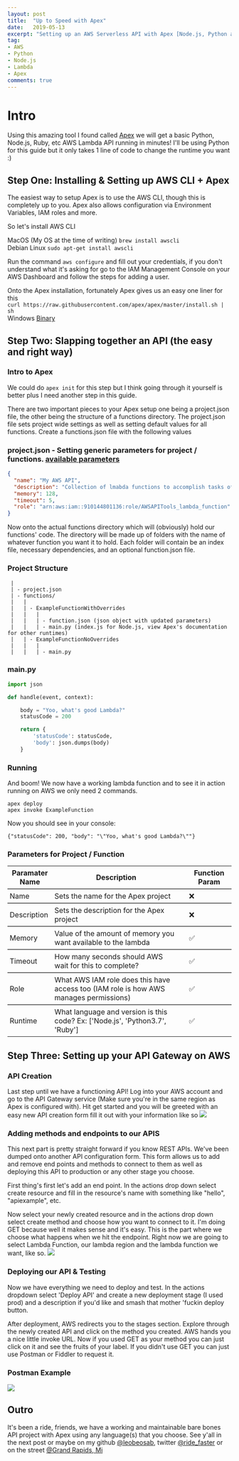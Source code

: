 ```yaml
---
layout: post
title:  "Up to Speed with Apex"
date:   2019-05-13
excerpt: "Setting up an AWS Serverless API with Apex [Node.js, Python and more!]"
tag:
- AWS
- Python
- Node.js
- Lambda
- Apex
comments: true
---
```


# Intro
Using this amazing tool I found called [Apex](https://apex.run) we will get a basic Python, Node.js, Ruby, etc AWS Lambda API running in minutes! I'll be using Python for this guide but it only takes 1 line of code to change the runtime you want :)

## Step One: Installing & Setting up AWS CLI + Apex
The easiest way to setup Apex is to use the AWS CLI, though this is completely up to you. Apex also allows configuration via Environment Variables, IAM roles and more.

So let's install AWS CLI

MacOS (My OS at the time of writing)
``` brew install awscli ```
<br>
Debian Linux
``` sudo apt-get install awscli ```

Run the command ``` aws configure ``` and fill out your credentials, if you don't understand what it's asking for go to the IAM Management Console on your AWS Dashboard and follow the steps for adding a user.

Onto the Apex installation, fortunately Apex gives us an easy one liner for this <br>
``` curl https://raw.githubusercontent.com/apex/apex/master/install.sh | sh ```
<br>
Windows [Binary](https://github.com/apex/apex/releases)

## Step Two: Slapping together an API (the easy and right way)
### Intro to Apex
We could do ``` apex init ``` for this step but I think going through it yourself is better plus I need another step in this guide.

There are two important pieces to your Apex setup one being a project.json file, the other being the structure of a functions directory. The project.json file sets project wide settings as well as setting default values for all functions.
Create a functions.json file with the following values

### project.json - Setting generic parameters for project / functions. [available parameters](#parameters-for-project--function)
``` json
{
  "name": "My AWS API",
  "description": "Collection of lmabda functions to accomplish tasks of a sort",
  "memory": 128,
  "timeout": 5,
  "role": "arn:aws:iam::910144801136:role/AWSAPITools_lambda_function" // Note this is just my role, yours that you create will be different
}
```

Now onto the actual functions directory which will (obviously) hold our functions' code. The directory will be made up of folders with the name of whatever function you want it to hold. Each folder will contain be an index file, necessary dependencies, and an optional function.json file.

### Project Structure
```
 | 
 | - project.json
 | - functions/
 |   |
 |   | - ExampleFunctionWithOverrides
 |   |   |
 |   |   | - function.json (json object with updated parameters)
 |   |   | - main.py (index.js for Node.js, view Apex's documentation for other runtimes) 
 |   | - ExampleFunctionNoOverrides
 |   |   |
 |   |   | - main.py 
```

### main.py
``` python
import json

def handle(event, context):

    body = "Yoo, what's good Lambda?"
    statusCode = 200

    return {
        'statusCode': statusCode,
        'body': json.dumps(body)
    }
```

### Running
And boom! We now have a working lambda function and to see it in action running on AWS we only need 2 commands.
``` 
apex deploy
apex invoke ExampleFunction 
```
Now you should see in your console: 
```
{"statusCode": 200, "body": "\"Yoo, what's good Lambda?\""}
```

### Parameters for Project / Function

| Paramater Name | Description | Function Param |
| --- | --- | --- | 
| Name | Sets the name for the Apex project | ❌ |
| Description | Sets the description for the Apex project | ❌ |
| Memory | Value of the amount of memory you want available to the lambda | ✅ |
| Timeout | How many seconds should AWS wait for this to complete? | ✅ |
| Role | What AWS IAM role does this have access too (IAM role is how AWS manages permissions) | ✅ |
| Runtime | What language and version is this code? Ex: ['Node.js', 'Python3.7', 'Ruby'] | ✅ |

<style type="text/css">
/* Fixing this one off table */
#parameters-for-project--function + table thead tr {
    border-bottom: 2px solid #666;
}
#parameters-for-project--function + table tbody tr:not(:last-of-type) {
    border-bottom: 2px solid #666;
}
#parameters-for-project--function + table tr * {
    padding: 5px;
}
#parameters-for-project--function + table tr :nth-child(1) {
    width: 20%;
}
#parameters-for-project--function + table tr :nth-child(2) {
    width: 60%;
    padding-right: 20px 
}
#parameters-for-project--function + table tr :nth-child(3) {
    width: 20%;
}
</style>

## Step Three: Setting up your API Gateway on AWS
### API Creation
Last step until we have a functioning API! Log into your AWS account and go to the API Gateway service (Make sure you're in the same region as Apex is configured with). Hit get started and you will be greeted with an easy new API creation form fill it out with your information like so
<img ref="AWS API Create Configuration" src="/assets/img/posts/aws-api-with-apex/aws-api-create-1.png">
<br>

### Adding methods and endpoints to our APIS
This next part is pretty straight forward if you know REST APIs. We've been dumped onto another API configuration form. This form allows us to add and remove end points and methods to connect to them as well as deploying this API to production or any other stage you choose. 

First thing's first let's add an end point. In the actions drop down select create resource and fill in the resource's name with something like "hello", "apiexample", etc. 

Now select your newly created resource and in the actions drop down select create method and choose how you want to connect to it. I'm doing GET because well it makes sense and it's easy. This is the part where we choose what happens when we hit the endpoint. Right now we are going to select Lambda Function, our lambda region and the lambda function we want, like so.
<img ref="AWS API Create Endpoint" src="/assets/img/posts/aws-api-with-apex/create-endpoint-2.png">

### Deploying our API & Testing
Now we have everything we need to deploy and test. In the actions dropdown select 'Deploy API' and create a new deployment stage (I used prod) and a description if you'd like and smash that mother 'fuckin deploy button. 

After deployment, AWS redirects you to the stages section. Explore through the newly created API and click on the method you created. AWS hands you a nice little invoke URL. Now if you used GET as your method you can just click on it and see the fruits of your label. If you didn't use GET you can just use Postman or Fiddler to request it. 

### Postman Example
<img ref="AWS API Create Endpoint" src="/assets/img/posts/aws-api-with-apex/postman-example-3.png">

## Outro
It's been a ride, friends, we have a working and maintainable bare bones API project with Apex using any language(s) that you choose. See y'all in the next post or maybe on my github [@leobeosab](https://github.com/leobeosab), twitter [@ride_faster](https://twitter.com/ride_faster) or on the street [@Grand Rapids, Mi](https://www.google.com/maps/place/Grand+Rapids,+MI/@42.9563371,-85.7301284,12z/data=!3m1!4b1!4m5!3m4!1s0x88185460bb502815:0xa593aacb1bd3a8d0!8m2!3d42.9633599!4d-85.6680863)
